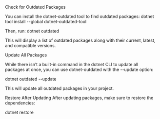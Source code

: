 Check for Outdated Packages

You can install the dotnet-outdated tool to find outdated packages:
dotnet tool install --global dotnet-outdated-tool

Then, run:
dotnet outdated

This will display a list of outdated packages along with their current, latest, and compatible versions.

Update All Packages

While there isn’t a built-in command in the dotnet CLI to update all packages at once, you can use dotnet-outdated with the --update option:

dotnet outdated --update

This will update all outdated packages in your project.

Restore After Updating
After updating packages, make sure to restore the dependencies:

dotnet restore

